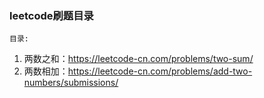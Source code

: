### leetcode刷题目录

`目录:`
1. 两数之和：https://leetcode-cn.com/problems/two-sum/
2. 两数相加：https://leetcode-cn.com/problems/add-two-numbers/submissions/ 